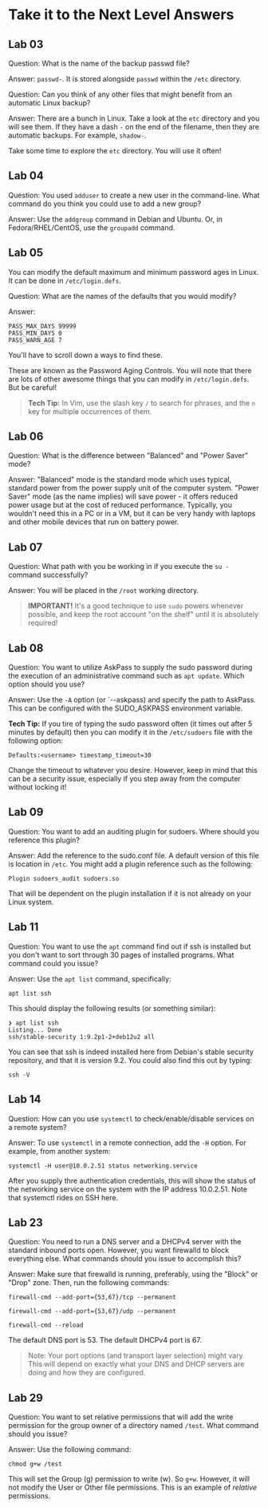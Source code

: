 # Take it to the Next Level Answers

## Lab 03

Question: What is the name of the backup passwd file?

Answer: `passwd-`. It is stored alongside `passwd` within the `/etc` directory.

Question: Can you think of any other files that might benefit from an automatic Linux backup?

Answer: There are a bunch in Linux. Take a look at the `etc` directory and you will see them. If they have a dash `-` on the end of the filename, then they are automatic backups. For example, `shadow-`.

Take some time to explore the `etc` directory. You will use it often!

## Lab 04

Question: You used `adduser` to create a new user in the command-line. What command do you think you could use to add a new group?

Answer: Use the `addgroup` command in Debian and Ubuntu. Or, in Fedora/RHEL/CentOS, use the `groupadd` command.

## Lab 05

You can modify the default maximum and minimum password ages in Linux. It can be done in `/etc/login.defs`.

Question: What are the names of the defaults that you would modify?

Answer:

```console
PASS_MAX_DAYS 99999
PASS_MIN_DAYS 0
PASS_WARN_AGE 7
```

You'll have to scroll down a ways to find these.

These are known as the Password Aging Controls. You will note that there are lots of other awesome things that you can modify in `/etc/login.defs`. But be careful!

> **Tech Tip:** In Vim, use the slash key `/` to search for phrases, and the `n` key for multiple occurrences of them.

## Lab 06

Question: What is the difference between "Balanced" and "Power Saver" mode?

Answer: "Balanced" mode is the standard mode which uses typical, standard power from the power supply unit of the computer system. "Power Saver" mode (as the name implies) will save power - it offers reduced power usage but at the cost of reduced performance. Typically, you wouldn't need this in a PC or in a VM, but it can be very handy with laptops and other mobile devices that run on battery power.

## Lab 07

Question: What path with you be working in if you execute the `su -` command successfully?

Answer: You will be placed in the `/root` working directory.

> **IMPORTANT!** It's a good technique to use `sudo` powers whenever possible, and keep the root account "on the shelf" until it is absolutely required!

## Lab 08

Question: You want to utilize AskPass to supply the sudo password during the execution of an administrative command such as `apt update`. Which option should you use?

Answer: Use the `-A` option (or `--askpass) and specify the path to AskPass. This can be configured with the SUDO_ASKPASS environment variable. 

**Tech Tip:** If you tire of typing the sudo password often (it times out after 5 minutes by default) then you can modify it in the `/etc/sudoers` file with the following option:

`Defaults:<username> timestamp_timeout=30`

Change the timeout to whatever you desire. However, keep in mind that this can be a security issue, especially if you step away from the computer without locking it!

## Lab 09

Question: You want to add an auditing plugin for sudoers. Where should you reference this plugin?

Answer: Add the reference to the sudo.conf file. A default version of this file is location in `/etc`. You might add a plugin reference such as the following:

`Plugin sudoers_audit sudoers.so`

That will be dependent on the plugin installation if it is not already on your Linux system.

## Lab 11

Question: You want to use the `apt` command find out if ssh is installed but you don't want to sort through 30 pages of installed programs. What command could you issue?

Answer: Use the `apt list` command, specifically:

`apt list ssh`

This should display the following results (or something similar):

```console
❯ apt list ssh
Listing... Done
ssh/stable-security 1:9.2p1-2+deb12u2 all
```

You can see that ssh is indeed installed here from Debian's stable security repository, and that it is version 9.2. You could also find this out by typing:

`ssh -V`

## Lab 14

Question: How can you use `systemctl` to check/enable/disable services on a remote system?

Answer: To use `systemctl` in a remote connection, add the `-H` option. For example, from another system:

`systemctl -H user@10.0.2.51 status networking.service`

After you supply thre authentication credentials, this will show the status of the networking service on the system with the IP address 10.0.2.51. Note that systemctl rides on SSH here.

## Lab 23

Question: You need to run a DNS server and a DHCPv4 server with the standard inbound ports open. However, you want firewalld to block everything else. What commands should you issue to accomplish this?

Answer: Make sure that firewalld is running, preferably, using the "Block" or "Drop" zone. Then, run the following commands:

`firewall-cmd --add-port={53,67}/tcp --permanent`

`firewall-cmd --add-port={53,67}/udp --permanent`

`firewall-cmd --reload`

The default DNS port is 53. The default DHCPv4 port is 67.

> Note: Your port options (and transport layer selection) might vary. This will depend on exactly what your DNS and DHCP servers are doing and how they are configured.

## Lab 29

Question: You want to set relative permissions that will add the write permission for the group owner of a directory named `/test`. What command should you issue?

Answer: Use the following command:

`chmod g+w /test`

This will set the Group (g) permission to write (w). So `g+w`. However, it will not modify the User or Other file permissions. This is an example of *relative* permissions.